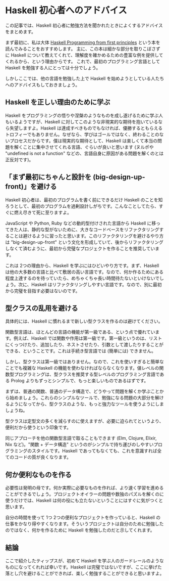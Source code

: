 # Haskell 初心者へのアドバイス
この記事では、Haskell 初心者に勉強方法を聞かれたときによくするアドバイスをまとめます。

まず最初に、私は大体 [Haskell Programming from first principles](http://haskellbook.com/) という本を読んでみることをおすすめします。
主に、この本は細かな部分を取りこぼさずに Haskell について教えてくれて、理解度を確かめるための豊富な例を提供してくれるから、という理由からです。
これで、最初のプログラミング言語として Haskell を勉強する人にとっては十分でしょう。

しかしここでは、他の言語を勉強した上で Haskell を始めようとしている人たちへのアドバイスもしておきましょう。

## Haskell を正しい理由のために学ぶ
Haskell をプログラミングの悟りや涅槃のようなものを成し遂げるために学ぶ人もいるようですが、Haskell に対してこのような非現実的な期待を抱いているなら失望しますよ。Haskell は達成すべきものでもなければ、優勝するともらえるトロフィーでもありません。なぜなら、学びはゴールではなく、終わることのないプロセスだからです。僕は現実的な期待として、Haskell は楽しくて本当の問題を解くことに集中させてくれる言語、ぐらいが良いと思います (ヌルポや "undefined is not a function" などの、言語自身に原因がある問題を解くのとは正反対です)。

## 「まず最初にちゃんと設計を (big-design-up-front)」を避ける
Haskell 初心者は、最初のプログラムを書く前にできるだけ Haskell のことを知ろうとして、最初のプログラムを過剰設計しがちです。こんなことしてたら、すぐに燃え尽きて死に至りますよ。

JavaScript や Python, Ruby などの動的型付けされた言語から Haskell に移ってきた人は、静的な型がないために、大きなコードベースをリファクタリングすることは避けるように習ったと思います。このリファクタリングを避けるやり方は "big-design-up-front" という文化を形成していて、後からリファクタリングしなくて済むように、最初から完璧なプロジェクトを作ることを推奨しています。

これは 2つの理由から、Haskell を学ぶにはひどいやり方です。まず、Haskell は他の大多数の言語と比べて敷居の高い言語です。なので、何か作るためにある程度上達するのを待っていたら、めちゃくちゃ長い時間待たないといけないでしょう。次に、Haskell はリファクタリングしやすい言語です。なので、別に最初から完璧を目指す必要はないのです。

## 型クラスの乱用を避ける
具体的には、Haskell に慣れるまで新しい型クラスを作るのは避けてください。

関数型言語は、ほとんどの言語の機能が第一級である、という点で優れています。例えば、Haskell では関数や作用は第一級です。第一級というのは、リストにくっつけたり、追加したり、ネストさせたり、引数として渡したりすることができる、ということです。これは手続き型言語では (簡単には) できません。

しかし、型クラスは第一級ではありません。なので、これを使いすぎると簡単なことでも複雑な Haskell の機能を使わなければならなくなります。値レベルの関数型プログラミングは、型クラスを推奨する型レベルのプログラミング言語である Prolog よりもずっとシンプルで、もっと楽しいものであるはずです。

まずは、普通の関数、普通のデータ構造で、どうやって問題を解くか学ぶことから始めましょう。これらのシンプルなツールで、勉強になる問題の大部分を解けるようになってから、型クラスのような、もっと強力なツールを使うようにしましょうね。

型クラスは定型文の多くを減らすのに使えますが、必要に迫られてというより、便利だから使うという印象です。

同じアプローチを他の関数型言語で取ることもできます (Elm, Clojure, Elixir, Nix など)。"関数 + データ構造" というのがシンプルで持ち運びのしやすいプログラミングのスタイルです。Haskell であってもなくても、これを意識すれば全てのコードの質が良くなります。

## 何か便利なものを作る
必要性は発明の母です。何か実際に必要なものを作れば、より速く学習を進めることができるでしょう。プロジェクトオイラーの問題や数独のパズルを解くのに使うだけでは、Haskell は何の役にも立たないということにはすぐに気がつくと思います。

自分の時間を使って 1つ 2つの便利なプロジェクトを作っていると、Haskell の仕事をかなり得やすくなります。そういうプロジェクトは自分のために勉強したのではなく、何かを作るために Haskell を勉強したのだと示してくれます。

## 結論
ここで紹介したティップスが、初めて Haskell を学ぶ人のガードレールのようなものになってくれれば幸いです。Haskell は完璧ではないですが、ここに挙げた落とし穴を避けることができれば、楽しく勉強することができると思いますよ。









